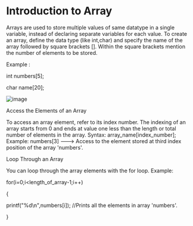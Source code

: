 # Introduction to Array

Arrays are used to store multiple values of same datatype in a single variable, instead of declaring separate variables for each value.
To create an array, define the data type (like int,char) and specify the name of the array followed by square brackets []. Within the square brackets mention the number of elements to be stored.

Example :

int numbers[5];

char name[20]; 

![image](https://user-images.githubusercontent.com/125941580/230758078-4956dcdf-18a3-477b-bead-cc12e24fb55f.png)


Access the Elements of an Array

To access an array element, refer to its index number.
The indexing of an array starts from 0 and ends at value one less than the length or total number of elements in the array.
Syntax: array_name[index_number];
Example: numbers[3] ---> Access to the element stored at third index position of the array 'numbers'.

Loop Through an Array

You can loop through the array elements with the for loop.
Example:

for(i=0;i<length_of_array-1;i++)

{

printf("%d\n",numbers[i]); //Prints all the elements in array 'numbers'.

}
